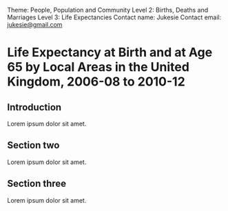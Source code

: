 Theme: People, Population and Community
Level 2: Births, Deaths and Marriages
Level 3: Life Expectancies
Contact name: Jukesie
Contact email: jukesie@gmail.com

# Life Expectancy at Birth and at Age 65 by Local Areas in the United Kingdom, 2006-08 to 2010-12

## Introduction

Lorem ipsum dolor sit amet.

## Section two

Lorem ipsum dolor sit amet.

## Section three

Lorem ipsum dolor sit amet.